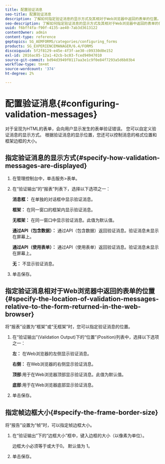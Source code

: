 ```yaml
---
title: 配置验证消息
seo-title: 配置验证消息
description: 了解如何指定验证消息的显示方式及其相对于Web浏览器中返回的表单的位置。
seo-description: 了解如何指定验证消息的显示方式及其相对于Web浏览器中返回的表单的位置。
uuid: f6bff4fa-f90f-4135-ae40-7ab3d3613122
contentOwner: admin
content-type: reference
geptopics: SG_AEMFORMS/categories/configuring_forms
products: SG_EXPERIENCEMANAGER/6.4/FORMS
discoiquuid: 5f2f8129-e45e-4f3f-ae30-c09330d0e152
exl-id: 2016ac85-12a1-42cb-bc03-fced94947010
source-git-commit: bd94d3949f0117aa3e1c9f0e84f7293a5d6b03b4
workflow-type: tm+mt
source-wordcount: '374'
ht-degree: 2%

---
```


# 配置验证消息{#configuring-validation-messages}

对于呈现为HTML的表单，会向用户显示发生的表单验证错误。 您可以自定义验证消息的显示方式。 根据验证消息的显示位置，您还可以控制消息的格式位置和框架边框的大小。

## 指定验证消息的显示方式{#specify-how-validation-messages-are-displayed}

1. 在管理控制台中，单击服务>表单。
1. 在“验证输出”的“报表”列表下，选择以下选项之一：

   **消息框：** 在单独的对话框中显示验证消息。

   **框架：** 在同一窗口的框架内显示验证消息。

   **无框架：** 在同一窗口中显示验证消息。此值为默认值。

   **通过API（包含数据）：** 通过API（包含数据）返回验证消息。验证消息未显示在屏幕上。

   **通过API（使用表单）：** 通过API（使用表单）返回验证消息。验证消息未显示在屏幕上。

   **无：** 不显示验证消息。

1. 单击保存。

## 指定验证消息相对于Web浏览器中返回的表单的位置{#specify-the-location-of-validation-messages-relative-to-the-form-returned-in-the-web-browser}

将“报表”设置为“框架”或“无框架”时，您可以指定验证消息的位置。

1. 在“验证输出”(Validation Output)下的“位置”(Position)列表中，选择以下选项之一：

   **左：** 在Web浏览器的左侧显示验证消息。

   **右侧：** 在Web浏览器的右侧显示验证消息。

   **顶部**:用于在Web浏览器顶部显示验证消息。此值为默认值。

   **底部**:用于在Web浏览器底部显示验证消息。

1. 单击保存。

## 指定帧边框大小{#specify-the-frame-border-size}

将“报告”设置为“帧”时，可以指定帧边框大小。

1. 在“验证输出”下的“边框大小”框中，键入边框的大小（以像素为单位）。

   边框大小必须等于或大于0。 默认值为 1。

1. 单击保存。
